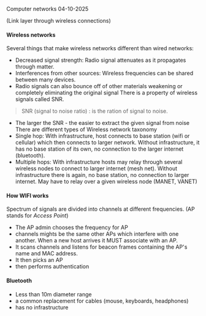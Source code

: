 Computer networks
04-10-2025

(Link layer through wireless connections) 
#### Wireless networks
Several things that make wireless networks different than wired networks:
- Decreased signal strength: Radio signal attenuates as it propagates through matter.
- Interferences from other sources: Wireless frequencies can be shared between many devices. 
- Radio signals can also bounce off of other materials weakening or completely eliminating the original signal
There is a property of wireless signals called SNR.
>SNR (signal to noise ratio) : is the ration of signal to noise.
- The larger the SNR - the easier to extract the given signal from noise
There are different types of Wireless network taxonomy
- Single hop: With infrastructure, host connects to base station (wifi or cellular) which then connects to larger network. Without infrastructure, it has no base station of its own, no connection to the larger internet (bluetooth). 
- Multiple hops: With infrastructure hosts may relay through several wireless nodes to connect to larger internet (mesh net). Without infrastructure there is again, no base station, no connection to larger internet. May have to relay over a given wireless node (MANET, VANET)  
#### How WIFI works
Spectrum of signals are divided into channels at different frequencies.  (AP stands for *Access Point*)
- The AP admin chooses the frequency for AP
- channels mights be the same other APs which interfere with one another.
When a new host arrives it MUST associate with an AP.
- It scans channels and listens for beacon frames containing the AP's name and MAC address.
- It then picks an AP
- then performs authentication
#### Bluetooth
- Less than 10m diameter range
- a common replacement for cables (mouse, keyboards, headphones)
- has no infrastructure


